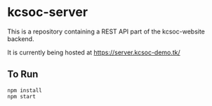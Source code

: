 # kcsoc-server

This is a repository containing a REST API part of the kcsoc-website backend.

It is currently being hosted at https://server.kcsoc-demo.tk/

## To Run

```
npm install
npm start
```
